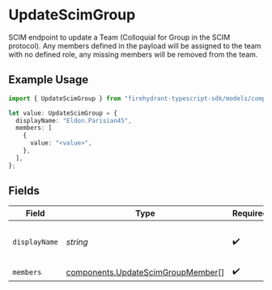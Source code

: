 # UpdateScimGroup

SCIM endpoint to update a Team (Colloquial for Group in the SCIM protocol). Any members defined in the payload will be assigned to the team with no defined role, any missing members will be removed from the team.

## Example Usage

```typescript
import { UpdateScimGroup } from "firehydrant-typescript-sdk/models/components";

let value: UpdateScimGroup = {
  displayName: "Eldon.Parisian45",
  members: [
    {
      value: "<value>",
    },
  ],
};
```

## Fields

| Field                                                                                  | Type                                                                                   | Required                                                                               | Description                                                                            |
| -------------------------------------------------------------------------------------- | -------------------------------------------------------------------------------------- | -------------------------------------------------------------------------------------- | -------------------------------------------------------------------------------------- |
| `displayName`                                                                          | *string*                                                                               | :heavy_check_mark:                                                                     | The name of the team being updated                                                     |
| `members`                                                                              | [components.UpdateScimGroupMember](../../models/components/updatescimgroupmember.md)[] | :heavy_check_mark:                                                                     | N/A                                                                                    |